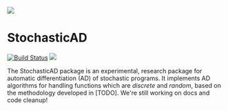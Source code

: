 ![](https://github.com/gaurav-arya/StochasticAD.jl/blob/main/docs/src/images/path_skeleton.png)

# StochasticAD

[![Build Status](https://github.com/gaurav-arya/StochasticAD.jl/workflows/CI/badge.svg?branch=main)](https://github.com/gaurav-arya/StochasticAD.jl/actions?query=workflow:CI)
[![](https://img.shields.io/badge/docs-main-blue.svg)](https://gaurav-arya.github.io/StochasticAD.jl/dev/)

The StochasticAD package is an experimental, research package for automatic differentiation (AD) of stochastic programs. It implements AD algorithms for handling functions which are *discrete* and *random*, based on the methodology developed in [TODO]. We're still working on docs and code cleanup!